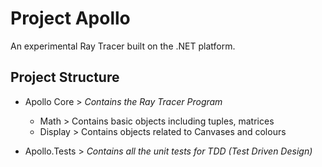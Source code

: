 # Project Apollo

An experimental Ray Tracer built on the .NET platform.

## Project Structure

- Apollo Core > _Contains the Ray Tracer Program_
  - Math > Contains basic objects including tuples, matrices
  - Display > Contains objects related to Canvases and colours
  


- Apollo.Tests > _Contains all the unit tests for TDD (Test Driven Design)_